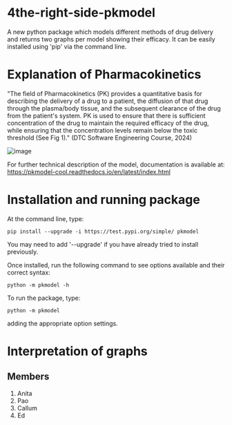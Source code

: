 # 4the-right-side-pkmodel

A new python package which models different methods of drug delivery and returns two graphs per model showing their efficacy.  It can be easily installed using 'pip' via the command line. 

# Explanation of Pharmacokinetics

"The field of Pharmacokinetics (PK) provides a quantitative basis for describing the delivery of a drug to a patient, the diffusion of that drug through the plasma/body tissue, and the subsequent clearance of the drug from the patient's system. PK is used to ensure that there is sufficient concentration of the drug to maintain the required efficacy of the drug, while ensuring that the concentration levels remain below the toxic threshold (See Fig 1)." (DTC Software Engineering Course, 2024)

![image](https://github.com/user-attachments/assets/05f30c68-509f-4ad3-86b5-e6dd1e5979ce)


For further technical description of the model, documentation is available at: https://pkmodel-cool.readthedocs.io/en/latest/index.html

# Installation and running package

At the command line, type:

    pip install --upgrade -i https://test.pypi.org/simple/ pkmodel 

You may need to add '--upgrade' if you have already tried to install previously.

Once installed, run the following command to see options available and their correct syntax:

    python -m pkmodel -h


To run the package, type:

    python -m pkmodel 

adding the appropriate option settings.

# Interpretation of graphs




## Members
1. Anita 
2. Pao
3. Callum
4. Ed
